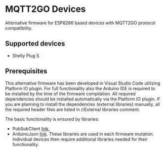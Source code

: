 # MQTT2GO Devices
Alternative firmware for ESP8266 based devices with MQTT2GO protocol compatibility.

## Supported devices

* Shelly Plug S

## Prerequisites
This alternative firmware has been developed in Visual Studio Code utilizing Platform IO plugin. For full functionality also the Arduino IDE is required to be installed by the time of the firmware compilation.
All required dependencies should be installed automatically via the Platform IO plugin. If you are planning to install the dependencies (external libraries) manually, all the required header files are listed in //External libraries comment.

The basic functionality is ensured by libraries:
* PubSubClient [link](https://github.com/knolleary/pubsubclient),
* ArduinoJson [link](https://github.com/bblanchon/ArduinoJson).
These libraries are used in each firmware mutation. Individual devices then require additional libraries needed for their functionality.
